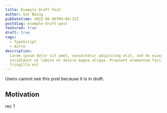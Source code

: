 ```yaml
---
title: Example Draft Post
author: Sat Naing
pubDatetime: 2022-06-06T04:06:31Z
postSlug: example-draft-post
featured: true
draft: true
tags:
  - TypeScript
  - Astro
description:
  Lorem ipsum dolor sit amet, consectetur adipiscing elit, sed do eiusmod tempor
  incididunt ut labore et dolore magna aliqua. Praesent elementum facilisis leo vel
  fringilla est
---
```


Users cannot see this post because it is in draft.

## Motivation

rec 1
